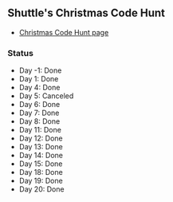 ## Shuttle's Christmas Code Hunt

* [Christmas Code Hunt page](https://console.shuttle.rs/cch)


### Status

* Day -1: Done 
* Day 1:  Done 
* Day 4:  Done
* Day 5:  Canceled
* Day 6:  Done
* Day 7:  Done
* Day 8:  Done
* Day 11:  Done
* Day 12:  Done
* Day 13:  Done
* Day 14:  Done
* Day 15:  Done
* Day 18:  Done
* Day 19:  Done
* Day 20:  Done
